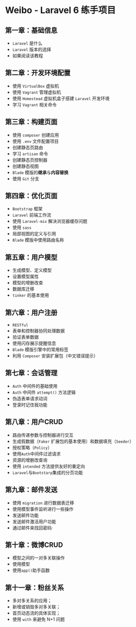 # Weibo - Laravel 6 练手项目

## 第一章：基础信息

* `Laravel` 是什么
* `Laravel` 版本的选择
* 如果阅读该教程

## 第二章：开发环境配置

* 使用 `VirtualBox` 虚拟机
* 使用 `Vagrant` 管理虚拟机  
* 使用 `Homestead` 虚拟机盒子搭建 `Laravel` 开发环境
* 学习 `Vagrant` 相关命令

## 第三章：构建页面

* 使用 `composer` 创建应用
* 使用 `.env` 文件配置项目
* 创建静态页路由
* 学习 `artisan` 命令
* 创建静态页控制器
* 创建静态视图
* `Blade` 模版的**继承**与**内容替换**
* 使用 `Git` 分支

## 第四章：优化页面

* `Bootstrap` 框架
* `Laravel` 前端工作流
* 使用 `Laravel-mix` 解决浏览器缓存问题
* 使用 `sass`
* 局部视图的定义与引用
* `Blade` 模版中使用路由名称


## 第五章：用户模型

* 生成模型、定义模型
* 设置模型属性
* 模型的增删改查
* 数据库迁移
* `tinker` 的基本使用

## 第六章：用户注册

* `RESTful` 
* 表单和控制器协同处理数据
* 验证表单数据
* 使用闪存展示提醒信息  
* `Blade` 模版引擎中的常用标签 
* 利用 `Composer` 安装扩展包（中文错误提示）

## 第七章：会话管理

* `Auth` 中间件的基础使用
* `Auth` 中间件 `attempt()` 方法逻辑
* 伪造表单请求动词
* 登录时记住我功能

## 第八章：用户CRUD

* 路由传递参数与控制器进行交互
* 生成假数据（`Faker` 扩展包的基本使用）和数据填充（`Seeder`）
* 授权策略（`Policy`）
* 使用`Auth`中间件过滤请求
* 资源的增删改查询
* 使用 `intended` 方法提供友好的重定向
* `Laravel`与`Bootstarp`集成的分页功能


## 第九章：邮件发送

* 使用 `migration` 进行数据表迁移
* 使用模型事件监听进行一些操作
* 发送邮件功能
* 发送邮件激活用户功能
* 通过邮件来找回密码·

## 第十章：微博CRUD
* 模型之间的一对多关联操作
* 使用模型
* 使用`app()`助手函数

## 第十一章：粉丝关系

* 多对多关系的应用；
* 新增或销毁多对多关联；
* 首页动态流的具体实现；
* 使用 `with` 来避免 N+1 问题



